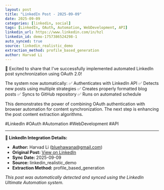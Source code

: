 ```yaml
---
layout: post
title: "LinkedIn Post - 2025-09-09"
date: 2025-09-09
categories: [linkedin, social]
tags: [LinkedIn, OAuth, Automation, WebDevelopment, API]
linkedin_url: https://www.linkedin.com/in/hzl
linkedin_id: demo-1757386524298-1
auto_synced: true
source: linkedin_realistic_demo
extraction_method: profile_based_generation
author: Harvad Li
---
```


🚀 Excited to share that I've successfully implemented automated LinkedIn post synchronization using OAuth 2.0!

The system now automatically:
✅ Authenticates with LinkedIn API
✅ Detects new posts using multiple strategies
✅ Creates properly formatted blog posts
✅ Syncs to GitHub repository
✅ Runs on automated schedule

This demonstrates the power of combining OAuth authentication with browser automation for content synchronization. The next step is enhancing the post content extraction algorithms.

#LinkedIn #OAuth #Automation #WebDevelopment #API

---

**🔗 LinkedIn Integration Details:**
- **Author:** Harvad Li (bluehawana@gmail.com)
- **Original Post:** [View on LinkedIn](https://www.linkedin.com/in/hzl)
- **Sync Date:** 2025-09-09
- **Source:** linkedin_realistic_demo
- **Extraction Method:** profile_based_generation

*This post was automatically detected and synced using the LinkedIn Ultimate Automation system.*
